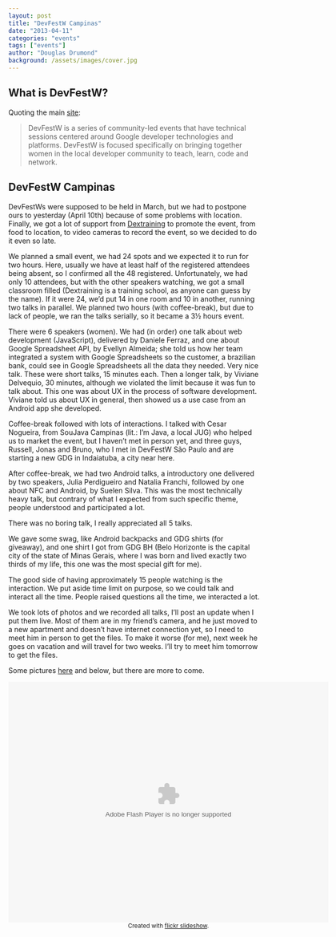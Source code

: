 ```yaml
---
layout: post
title: "DevFestW Campinas"
date: "2013-04-11"
categories: "events"
tags: ["events"]
author: "Douglas Drumond"
background: /assets/images/cover.jpg
---
```


## What is DevFestW?

Quoting the main [site](http://www.devfest.info/about):

> DevFestW is a series of community-led events that have technical sessions
> centered around Google developer technologies and platforms. DevFestW is
> focused specifically on bringing together women in the local developer
> community to teach, learn, code and network.

## DevFestW Campinas

DevFestWs were supposed to be held in March, but we had to postpone ours to
yesterday (April 10th) because of some problems with location. Finally, we got
a lot of support from [Dextraining](http://www.dextraining.com.br/) to promote
the event, from food to location, to video cameras to record the event, so we
decided to do it even so late.

We planned a small event, we had 24 spots and we expected it to run for two
hours. Here, usually we have at least half of the registered attendees being
absent, so I confirmed all the 48 registered. Unfortunately, we had only 10
attendees, but with the other speakers watching, we got a small classroom
filled (Dextraining is a training school, as anyone can guess by the name). If
it were 24, we’d put 14 in one room and 10 in another, running two talks in
parallel. We planned two hours (with coffee-break), but due to lack of people,
we ran the talks serially, so it became a 3½ hours event.

There were 6 speakers (women). We had (in order) one talk about web development
(JavaScript), delivered by Daniele Ferraz, and one about Google Spreadsheet
API, by Evellyn Almeida; she told us how her team integrated a system with
Google Spreadsheets so the customer, a brazilian bank, could see in Google
Spreadsheets all the data they needed. Very nice talk. These were short talks,
15 minutes each. Then a longer talk, by Viviane Delvequio, 30 minutes, although
we violated the limit because it was fun to talk about. This one was about UX
in the process of software development. Viviane told us about UX in general,
then showed us a use case from an Android app she developed. 

Coffee-break followed with lots of interactions. I talked with Cesar Nogueira,
from SouJava Campinas (lit.: I’m Java, a local JUG) who helped us to market the
event, but I haven’t met in person yet, and three guys, Russell, Jonas and
Bruno, who I met in DevFestW São Paulo and are starting a new GDG in
Indaiatuba, a city near here.

After coffee-break, we had two Android talks, a introductory one delivered by
two speakers, Julia Perdigueiro and Natalia Franchi, followed by one about NFC
and Android, by Suelen Silva. This was the most technically heavy talk, but
contrary of what I expected from such specific theme, people understood and
participated a lot.

There was no boring talk, I really appreciated all 5 talks. 

We gave some swag, like Android backpacks and GDG shirts (for giveaway), and
one shirt I got from GDG BH (Belo Horizonte is the capital city of the state of
Minas Gerais, where I was born and lived exactly two thirds of my life, this
one was the most special gift for me).

The good side of having approximately 15 people watching is the interaction. We
put aside time limit on purpose, so we could talk and interact all the time.
People raised questions all the time, we interacted a lot.

We took lots of photos and we recorded all talks, I’ll post an update when
I put them live. Most of them are in my friend’s camera, and he just moved to
a new apartment and doesn’t have internet connection yet, so I need to meet him
in person to get the files. To make it worse (for me), next week he goes on
vacation and will travel for two weeks. I’ll try to meet him tomorrow to get
the files.

Some pictures
[here](http://www.flickr.com/photos/douglas19/sets/72157633221611085/) and
below, but there are more to come.

<div style="width:640px;height:480px;text-align:center;margin:auto;" ><object width="640" height="480" classid="clsid:d27cdb6e-ae6d-11cf-96b8-444553540000"  codebase="http://download.macromedia.com/pub/shockwave/cabs/flash/swflash.cab#version=6,0,40,0"> <param name="flashvars" value="offsite=true&amp;lang=en-us&amp;page_show_url=%2Fphotos%2Fdouglas19%2Fsets%2F72157633221611085%2Fshow&amp;page_show_back_url=%2Fphotos%2Fdouglas19%2Fsets%2F72157633221611085%2F&amp;set_id=72157633221611085" /> <param name="allowFullScreen" value="true" /> <param name="src" value="https://www.flickr.com/apps/slideshow/show.swf?v=71649" /> <embed width="640" height="480" type="application/x-shockwave-flash" src="https://www.flickr.com/apps/slideshow/show.swf?v=71649" flashvars="offsite=true&amp;lang=en-us&amp;page_show_url=%2Fphotos%2Fdouglas19%2Fsets%2F72157633221611085%2Fshow&amp;page_show_back_url=%2Fphotos%2Fdouglas19%2Fsets%2F72157633221611085%2F&amp;set_id=72157633221611085" allowFullScreen="true" /> </object><br /><small>Created with <a href="http://www.flickrslideshow.com">flickr slideshow</a>.</small></div>
